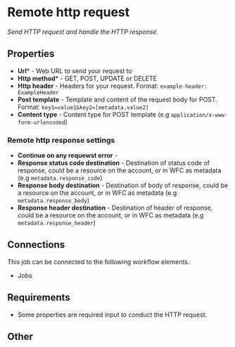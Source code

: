# Remote http request #

_Send HTTP request and handle the HTTP response._

## Properties

* **Url*** - Web URL to send your request to
* **Http method*** - GET, POST, UPDATE or DELETE
* **Http header** - Headers for your request. Format: `example-header: ExampleHeader`
* **Post template** - Template and content of the request body for POST. Format: `key1=value1&key2=[metadata.value2]`
* **Content type** - Content type for POST template (e.g `application/x-www-form-urlencoded`)

### Remote http response settings

* **Continue on any requewst error** -
* **Response status code destination** - Destination of status code of response, could be a resource on the account, or in WFC as metadata (e.g `metadata.response_code`)
* **Response body destination** - Destination of body of response, could be a resource on the account, or in WFC as metadata (e.g `metadata.response_body`)
* **Response header destination** - Destination of header of response, could be a resource on the account, or in WFC as metadata (e.g `metadata.response_header`) 

## Connections

This job can be connected to the following workflow elements.

* Jobs

## Requirements

* Some properties are required input to conduct the HTTP request.

## Other
